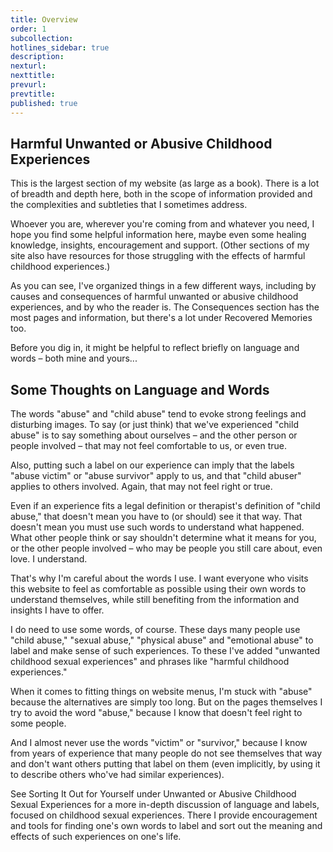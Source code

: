 ```yaml
---
title: Overview
order: 1
subcollection:
hotlines_sidebar: true
description:
nexturl:
nexttitle:
prevurl:
prevtitle:
published: true
---
```


## Harmful Unwanted or Abusive Childhood Experiences

This is the largest section of my website (as large as a book). There is a lot of breadth and depth here, both in the scope of information provided and the complexities and subtleties that I sometimes address.

Whoever you are, wherever you're coming from and whatever you need, I hope you find some helpful information here, maybe even some healing knowledge, insights, encouragement and support. (Other sections of my site also have resources for those struggling with the effects of harmful childhood experiences.)

As you can see, I've organized things in a few different ways, including by causes and consequences of harmful unwanted or abusive childhood experiences, and by who the reader is. The Consequences section has the most pages and information, but there's a lot under Recovered Memories too.

Before you dig in, it might be helpful to reflect briefly on language and words – both mine and yours...

## Some Thoughts on Language and Words

The words "abuse" and "child abuse" tend to evoke strong feelings and disturbing images. To say (or just think) that we've experienced "child abuse" is to say something about ourselves – and the other person or people involved – that may not feel comfortable to us, or even true.

Also, putting such a label on our experience can imply that the labels "abuse victim" or "abuse survivor" apply to us, and that "child abuser" applies to others involved. Again, that may not feel right or true.

Even if an experience fits a legal definition or therapist's definition of "child abuse," that doesn't mean you have to (or should) see it that way. That doesn't mean you must use such words to understand what happened. What other people think or say shouldn't determine what it means for you, or the other people involved – who may be people you still care about, even love. I understand.

That's why I'm careful about the words I use. I want everyone who visits this website to feel as comfortable as possible using their own words to understand themselves, while still benefiting from the information and insights I have to offer.

I do need to use some words, of course. These days many people use "child abuse," "sexual abuse," "physical abuse" and "emotional abuse" to label and make sense of such experiences. To these I've added "unwanted childhood sexual experiences" and phrases like "harmful childhood experiences."

When it comes to fitting things on website menus, I'm stuck with "abuse" because the alternatives are simply too long. But on the pages themselves I try to avoid the word "abuse," because I know that doesn't feel right to some people.

And I almost never use the words "victim" or "survivor," because I know from years of experience that many people do not see themselves that way and don't want others putting that label on them (even implicitly, by using it to describe others who've had similar experiences).

See Sorting It Out for Yourself under Unwanted or Abusive Childhood Sexual Experiences for a more in-depth discussion of language and labels, focused on childhood sexual experiences. There I provide encouragement and tools for finding one's own words to label and sort out the meaning and effects of such experiences on one's life.

